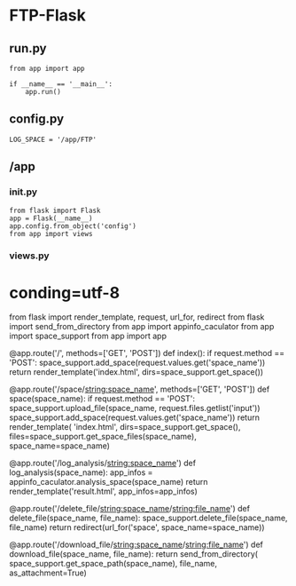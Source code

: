 # FTP-Flask

## run.py
```
from app import app

if __name__ == '__main__':
    app.run()
```  
## config.py
```
LOG_SPACE = '/app/FTP'
```

## /app

### __init__.py
```
from flask import Flask
app = Flask(__name__)
app.config.from_object('config')
from app import views
```

### views.py
# conding=utf-8
from flask import render_template, request, url_for, redirect
from flask import send_from_directory
from app import appinfo_caculator
from app import space_support
from app import app


@app.route('/', methods=['GET', 'POST'])
def index():
    if request.method == 'POST':
        space_support.add_space(request.values.get('space_name'))
    return render_template('index.html', dirs=space_support.get_space())


@app.route('/space/<string:space_name>', methods=['GET', 'POST'])
def space(space_name):
    if request.method == 'POST':
        space_support.upload_file(space_name, request.files.getlist('input'))
        space_support.add_space(request.values.get('space_name'))
    return render_template(
        'index.html',
        dirs=space_support.get_space(),
        files=space_support.get_space_files(space_name),
        space_name=space_name)


@app.route('/log_analysis/<string:space_name>')
def log_analysis(space_name):
    app_infos = appinfo_caculator.analysis_space(space_name)
    return render_template('result.html', app_infos=app_infos)


@app.route('/delete_file/<string:space_name>/<string:file_name>')
def delete_file(space_name, file_name):
    space_support.delete_file(space_name, file_name)
    return redirect(url_for('space', space_name=space_name))


@app.route('/download_file/<string:space_name>/<string:file_name>')
def download_file(space_name, file_name):
    return send_from_directory(
        space_support.get_space_path(space_name),
        file_name,
        as_attachment=True)
